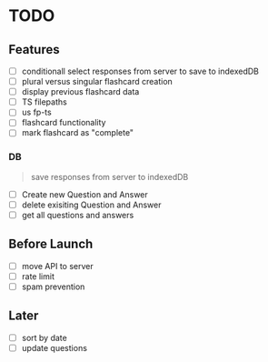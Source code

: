 <!-- @format -->

# TODO

## Features

- [ ] conditionall select responses from server to save to indexedDB
- [ ] plural versus singular flashcard creation
- [ ] display previous flashcard data
- [ ] TS filepaths
- [ ] us fp-ts
- [ ] flashcard functionality
- [ ] mark flashcard as "complete"

### DB

> save responses from server to indexedDB

- [ ] Create new Question and Answer
- [ ] delete exisiting Question and Answer
- [ ] get all questions and answers

## Before Launch

- [ ] move API to server
- [ ] rate limit
- [ ] spam prevention

## Later

- [ ] sort by date
- [ ] update questions
